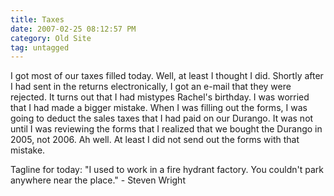 ```yaml
---
title: Taxes
date: 2007-02-25 08:12:57 PM
category: Old Site
tag: untagged
---
```


I got most of our taxes filled today. Well, at least I thought I did. Shortly after I had sent in the returns electronically, I got an e-mail that they were rejected. It turns out that I had mistypes Rachel's birthday. I was worried that I had made a bigger mistake. When I was filling out the forms, I was going to deduct the sales taxes that I had paid on our Durango. It was not until I was reviewing the forms that I realized that we bought the Durango in 2005, not 2006. Ah well. At least I did not send out the forms with that mistake.

Tagline for today: "I used to work in a fire hydrant factory. You couldn't park anywhere near the place." - Steven Wright
